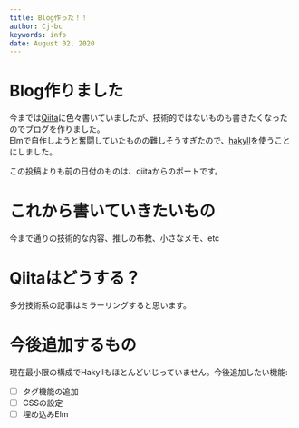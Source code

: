 ```yaml
---
title: Blog作った！！
author: Cj-bc
keywords: info
date: August 02, 2020
---
```


# Blog作りました

今までは[Qiita](https://qiita.com/Cj-bc)に色々書いていましたが、技術的ではないものも書きたくなったのでブログを作りました。  
Elmで自作しようと奮闘していたものの難しそうすぎたので、[hakyll](https://jaspervdj.be/hakyll/)を使うことにしました。

この投稿よりも前の日付のものは、qiitaからのポートです。

# これから書いていきたいもの

今まで通りの技術的な内容、推しの布教、小さなメモ、etc

# Qiitaはどうする？

多分技術系の記事はミラーリングすると思います。

# 今後追加するもの

現在最小限の構成でHakyllもほとんどいじっていません。今後追加したい機能:

- [ ] タグ機能の追加
- [ ] CSSの設定
- [ ] 埋め込みElm
